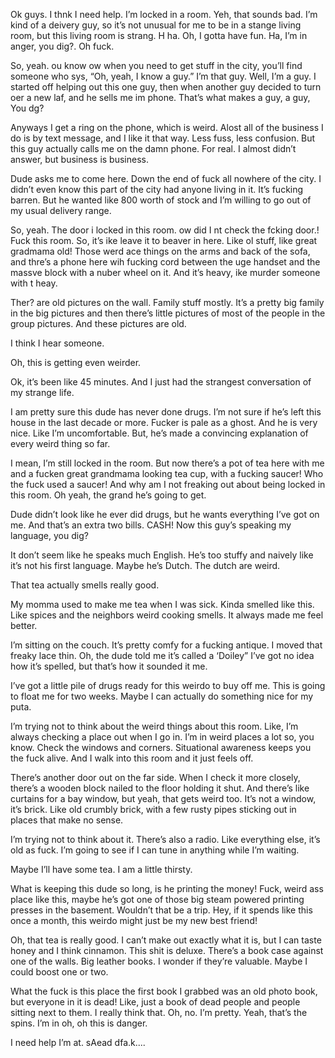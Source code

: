 Ok guys.  I thnk I need help.  I’m locked in a room.  Yeh, that sounds bad.  I’m kind of a deivery guy, so it’s not unusual for me to be in a stange living room, but this living room is strang. H ha. Oh, I gotta have fun.  Ha, I’m in anger, you dig?.  Oh fuck.   

So, yeah.  ou know ow when you need to get stuff in the city, you’ll find someone who sys, “Oh, yeah, I know a guy.”  I’m  that guy.  Well, I’m a guy.  I started off helping out this one guy, then when another guy decided to turn oer a new laf, and he sells me im phone.  That’s what makes a guy, a guy,  You dg?

Anyways I get a ring on the phone, which is weird.  Alost all of the business I do is by text message, and I like it that way.  Less fuss, less confusion.  But this guy actually calls me on the damn phone.  For real.  I almost didn’t answer, but business is business.

Dude asks me to come here.  Down the end of fuck all nowhere of the city.  I didn’t even know this part of the city had anyone living in it.  It’s fucking barren.  But he wanted like 800 worth of stock and I’m willing to go out of my usual delivery range.

So, yeah.  The door i locked in this room.  ow did I nt check the fcking door.!  Fuck this room.  So, it’s ike leave it to beaver in here.  Like ol stuff, like great gradmama old!  Those werd ace things on the arms and back of the sofa, and thre’s a phone here wih fucking cord between the uge handset and the massve block with a nuber wheel on it.  And it’s heavy, ike murder someone with t heay.

Ther? are old pictures on the wall.  Family stuff mostly.  It’s a pretty big family in the big pictures and then there’s little pictures of most of the people in the group pictures.  And these pictures are old.

I think I hear someone.   

Oh, this is getting even weirder.

Ok, it’s been like 45 minutes.  And I  just had the strangest conversation of my strange life.

I am pretty sure this dude has never done drugs.  I’m not sure if he’s left this house in the last decade or more. Fucker is pale as a ghost.  And he is very nice. Like I’m uncomfortable.  But, he’s made a convincing explanation of every weird thing so far.

I mean, I’m still locked in the room.  But now there’s a pot of tea here with me and a fucken great grandmama looking tea cup, with a fucking saucer!  Who the fuck used a saucer! And why am I not freaking out about being locked in this room. Oh yeah, the grand he’s going to get.

Dude didn’t look like he ever did drugs, but he wants everything I’ve got on me.  And that’s an extra two bills.  CASH!  Now this guy’s speaking my language, you dig?

It don’t seem like he speaks much English.  He’s too stuffy and naively like it’s not his first language.  Maybe he’s Dutch.  The dutch are weird.

That tea actually smells really good.

My momma used to make me tea when I was sick.  Kinda smelled like this. Like spices and the neighbors weird cooking smells.  It always made me feel better.

I’m sitting on the couch.  It’s pretty comfy for a fucking antique.  I moved that freaky lace thin.  Oh, the dude told me it’s called a ‘Doiley”  I’ve got no idea how it’s spelled, but that’s how it sounded it me.   

I’ve got a little pile of drugs ready for this weirdo to buy off me.  This is going to float me for two weeks.  Maybe I can actually do something nice for my puta.   

I’m trying not to think about the weird things about this room.  Like, I’m always checking a place out when I go in.  I’m in weird places a lot so, you know.  Check the windows and corners.  Situational awareness keeps you the fuck alive.  And I walk into this room and it just feels off.

There’s another door out on the far side.  When I check it more closely, there’s a wooden block nailed to the floor holding it shut.  And there’s like curtains for a bay window, but yeah, that gets weird too.  It’s not a window, it’s brick.  Like old crumbly brick, with a few rusty pipes sticking out in places that make no sense.

I’m trying not to think about it.  There’s also a radio.  Like everything else, it’s old as fuck.  I’m going to see if I can tune in anything while I’m waiting.

Maybe I’ll have some tea.  I am a little thirsty.

What is keeping this dude so long, is he printing the money!  Fuck, weird ass place like this, maybe he’s got one of those big steam powered printing presses in the basement.  Wouldn’t that be a trip.  Hey, if it spends like this once a month, this weirdo might just be my new best friend!

Oh, that tea is really good.  I can’t make out exactly what it is, but I can taste honey and I think cinnamon.  This shit is deluxe.  There’s a book case against one of the walls.  Big leather books.  I wonder if they’re valuable.  Maybe I could boost one or two.

What the fuck is this place the first book I grabbed was an old photo book, but everyone in it is dead!  Like, just a book of dead people and people sitting next to them.  I really think that.  Oh, no.  I’m pretty.  Yeah, that’s the spins.  I’m in oh, oh this is danger.

I need help I’m at.  sAead dfa.k....